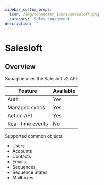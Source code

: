 ```yaml
---
sidebar_custom_props:
  icon: /img/connector_icons/salesloft.png
  category: 'Sales engagement'
description: ''
---
```


# Salesloft

## Overview

Supaglue uses the Salesloft v2 API.

| Feature                    | Available |
| -------------------------- | --------- |
| Auth                       | Yes       |
| Managed syncs              | Yes       |
| Action API                 | Yes       |
| Real-time events           | No        |

Supported common objects:

- Users
- Accounts
- Contacts
- Emails
- Sequences
- Sequence States
- Mailboxes
